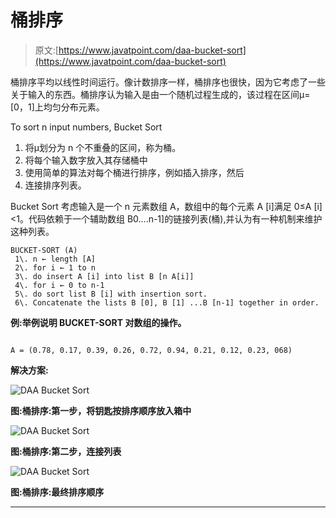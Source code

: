 # 桶排序

> 原文:[https://www.javatpoint.com/daa-bucket-sort](https://www.javatpoint.com/daa-bucket-sort)

桶排序平均以线性时间运行。像计数排序一样，桶排序也很快，因为它考虑了一些关于输入的东西。桶排序认为输入是由一个随机过程生成的，该过程在区间μ=[0，1]上均匀分布元素。

To sort n input numbers, Bucket Sort

1.  将μ划分为 n 个不重叠的区间，称为桶。
2.  将每个输入数字放入其存储桶中
3.  使用简单的算法对每个桶进行排序，例如插入排序，然后
4.  连接排序列表。

Bucket Sort 考虑输入是一个 n 元素数组 A，数组中的每个元素 A [i]满足 0≤A [i] <1。代码依赖于一个辅助数组 B0....n-1]的链接列表(桶),并认为有一种机制来维护这种列表。

```
BUCKET-SORT (A)
 1\. n ← length [A]
 2\. for i ← 1 to n
 3\. do insert A [i] into list B [n A[i]]
 4\. for i ← 0 to n-1
 5\. do sort list B [i] with insertion sort.
 6\. Concatenate the lists B [0], B [1] ...B [n-1] together in order.

```

**例:举例说明 BUCKET-SORT 对数组的操作。**

```

A = (0.78, 0.17, 0.39, 0.26, 0.72, 0.94, 0.21, 0.12, 0.23, 068)

```

**解决方案:**

![DAA Bucket Sort](../Images/475662a2b7387330468d0994d4b0c271.png)

**图:桶排序:第一步，将钥匙按排序顺序放入箱中**

![DAA Bucket Sort](../Images/af1f6cbe0977c6215ee0e491e6f7970e.png)

**图:桶排序:第二步，连接列表**

![DAA Bucket Sort](../Images/99dcb99d6984ac9e28abfcea66dba6a5.png)

**图:桶排序:最终排序顺序**

* * *